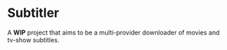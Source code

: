 # Subtitler

A **WIP** project that aims to be a multi-provider downloader of movies and tv-show subtitles.
